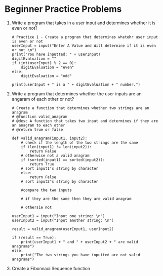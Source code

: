 # Beginner Practice Problems

<ol>
<li>Write a program that takes in a user input and determines whether it is even or not?</li>

```
# Practice 1 - Create a program that determines whetehr user input is even or not
userInput = input("Enter A Value and Will determine if it is even or not \n")
print("You have inputted: " + userInput)
digitEvaluation = ""
if (int(userInput) % 2 == 0):
    digitEvaluation = "even"
else:
    digitEvaluation = "odd"

print(userInput + " is a " + digitEvaluation + " number.")

```

<li>Write a program that determines whether the user inputs are an angaram of each other or not?

```
# Create a function that determines whether two strings are an anagram
# @function valid_anagram
# @desc A function that takes two input and determines if they are an anagram to each other
# @return true or false

def valid_anagram(input1, input2):
    # check if the length of the two strings are the same
    if (len(input1) != len(input2)):
        return False
    # otherwise not a valid anagram
    if (sorted(input1) == sorted(input2)):
        return True
    # sort input1's string by character
    else:
        return False
    # sort input2"s string by character

    #compare the two inputs

    # if they are the same then they are valid anagram

    # othersie not

userInput1 = input("Input one string: \n")
userInput2 = input("Input another string: \n")

result = valid_anagram(userInput1, userInput2)

if (result == True):
    print(userInput1 + " and " + userInput2 + " are valid anagrams")
else:
    print("The two strings you have inputted are not valid anagrams")
```

</li>

<li>Create a Fibonnaci Sequence function</li>
</ol>
